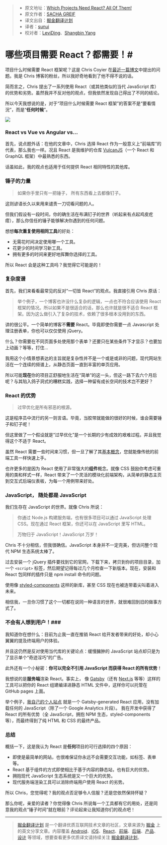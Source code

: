 > * 原文地址：[Which Projects Need React? All Of Them!](https://css-tricks.com/projects-need-react/)
> * 原文作者：[SACHA GREIF](https://css-tricks.com/author/sachagreif/)
> * 译文出自：[掘金翻译计划](https://github.com/xitu/gold-miner)
> * 译者：[sunui](https://github.com/sunui)
> * 校对者：[LeviDing](https://github.com/leviding)、[Shangbin Yang](https://github.com/rccoder)

# 哪些项目需要 React？都需要！#

项目什么时候需要 React 框架呢？这是 Chris Coyier 在[最近一篇博文](https://github.com/xitu/gold-miner/blob/master/TODO/project-need-react.md)中提出的问题。我是 Chris 博客的粉丝，所以我好奇地看到了他不得不说的话。

简而言之，Chris 提出了一系列使用 React（或其他类似的当代 JavaScript 库）的优势和劣势。虽然我并不反对他的观点，但我依然发现自己得出了不同的结论。

所以今天我想说的是，对于“项目什么时候需要 React 框架”的答案不是“要看情況”，而是“**任何时候**”。

![](https://cdn.css-tricks.com/wp-content/uploads/2017/04/tools.jpg)

### React vs Vue vs Angular vs… ###

首先，说点题外话：在他的文章中，Chris 选择 React 作为一般意义上“前端库”的代表，那么我也一样。况且 React 是我维护的仓库 [VulcanJS](http://vulcanjs.org)（一个 React 和 GraphQL 框架）中最熟悉的东西。

话虽如此，我的观点也适用于任何提供 React 相同特性的其他库。

### 锤子的力量 ###

> 如果你手里只有一把锤子， 所有东西看上去都像钉子。

这则谚语长久以来用来谴责一刀切看问题的人。

但我们假设有一段时间，你的确生活在布满钉子的世界（听起来有点起鸡皮疙瘩），那么你信任的锤子能够解决你遇到的任何问题。

想想**每次重复使用相同工具**的好处：

- 无需花时间决定使用哪一个工具。
- 花更少的时间学习新工具。
- 拥有更多的时间来更好地挥舞你选择的工具。

所以 React 会是这种工具吗？我觉得它可能是的！

### 复杂度谱 ###

首先，我们来看看最常见的反对“一切皆 React”的观点。我直接引用 Chris 原话：

> 举个例子，一个博客也许没什么复杂的逻辑，一点也不符合应该使用 React 框架的情况。所以如果不是很适合的话，那么也许就是很不适合 React 框架。因为这么做引入了复杂的技术，依赖了很多根本没用到的东西。

讲的很公平。一个简单的博客不**需要** React。毕竟即使你需要一点 Javascript 处理注册表单，你也可以仅仅使用 jQuery。

什么？你需要在不同页面多处使用那个表单？还要只在某些条件下才显示？也要加上动画？等等，打住…

我用这个小情景想表达的主旨就是复杂性并不是一个或是或非的问题，现代网站生活在一个连续的频谱上，从静态页面一直到丰富的单页应用。

所以可能**现在**你的项目正舒服地生活在“简单”的这一头，但这一路下去六个月后呢？与其陷入鸽子洞式的糟糕实践，选择一种留有成长空间的技术岂不更好？

### React 的优势 ###

> 过早优化是所有邪恶的根源。

这是程序员中流行的另一则言语。毕竟，当胶带就能做的很好的时候，谁会需要锤子和钉子呢！

但这里做了一个假设就是“过早优化”是一个长期的少有成效的艰难过程。并且我觉得这个不适于 React。

虽然 React 需要一些时间来习惯，但一旦了解了其[基本概念](https://medium.freecodecamp.com/the-5-things-you-need-to-know-to-understand-react-a1dbd5d114a3)，您就能像传统的前端工具一样快速上手。

也许更多的是因为 React 使用了非常强大的**组件**概念。就像 CSS 鼓励你考虑可重用的类和样式一样，React 带来了一个灵活的模块化前端架构，从简单的静态主页到交互式后端仪表板，为每一个用例带来好处。

### JavaScript， 随处都是 JavaScript ###

我们生存在 JavaScript 的世界。就像 Chris 所说：

> 你通过 Node.js 构建服务端，也有很多项目可以通过 JavaScript 处理 CSS。现在通过 React 框架，你还可以在 JavaScript 里写 HTML。
>
> 万物归于 JavaScript！JavaScript 万岁！

Chris 不十分相信，但我很确信。JavaScript 本身并不一定完美，但访问整个现代 NPM 生态系统太棒了。

过去安装一个 jQuery 插件要找到它的官网，下载下来，拷贝到你的项目目录，加一个 `<script>` 标签，然后期望记得每过几个月检查一下新版本。现在，安装和 React 包同样的插件只是 npm install 命令的问题。

使用像 [styled-components](https://medium.freecodecamp.com/a-5-minute-intro-to-styled-components-41f40eb7cd55) 这样的新库，甚至 CSS 现在也被连带着尖叫着进入未来。

相信我，一旦你习惯了这个一切都在说同一种语言的世界，就很难回到旧的做事方式了。

### 不会有人想到用户！###

我知道你在想什么：目前为止我一直在推销 React 给开发者带来的好处，却小心翼翼的提及终端用户的体验。

并且这仍然是反对使用当代库的关键论点：缓慢臃肿的 JavaScript 站点却只是为了显示单个“奇迹淫巧”的广告。

此外还有一个小秘密：**你可以完全不引用 JavaScript 而获得 React 的所有优势**！

我想说的是**服务端**渲染 React。事实上， 像 [Gatsby](https://github.com/gatsbyjs/gatsby)（还有 [Next.js](https://github.com/zeit/next.js/) 等等）这样的工具可以把你的 React 组建编译进静态 HTML 文件中，这样你可以托管在 GitHub pages 上面。

举个例子，[我自己的个人站点](http://sachagreif.com/) 就是一个 Gatsby-generated React 应用，没有加载任何的 JavaScript（除了一个 Google Analytics 片段）。 我在开发中获得了 React 的所有优势（全 JavaScript，拥抱 NPM 生态，styled-components 等），而最终得到了纯 HTML 和 CSS 的最终产品。

### 总结

概括一下，这是我认为 React 是**任何**项目的可行选择的四个原因：

- 即使是最简单的网站，也很难保证你永远不会需要交互功能，如标签、表单等。
- React 基于组件的方式即使相比于基于内容的静态站，也有巨大的优势。
- 拥抱现代 JavaScript 生态系统是又一个巨大的优势。
- 现代服务端渲染工具可以消除终端用户使用 React 的劣势。

所以 Chris，您觉得呢？我的观点否足够令人信服？还是您依然保持怀疑？

那么你呢，亲爱的读者？你觉得像 Chris 所说每一个工具都有它的用处，还是同意我的观点“锤子时间”就在眼前？评论起来让我知道你们的观点吧！

---

> [掘金翻译计划](https://github.com/xitu/gold-miner) 是一个翻译优质互联网技术文章的社区，文章来源为 [掘金](https://juejin.im) 上的英文分享文章。内容覆盖 [Android](https://github.com/xitu/gold-miner#android)、[iOS](https://github.com/xitu/gold-miner#ios)、[React](https://github.com/xitu/gold-miner#react)、[前端](https://github.com/xitu/gold-miner#前端)、[后端](https://github.com/xitu/gold-miner#后端)、[产品](https://github.com/xitu/gold-miner#产品)、[设计](https://github.com/xitu/gold-miner#设计) 等领域，想要查看更多优质译文请持续关注 [掘金翻译计划](https://github.com/xitu/gold-miner)。
